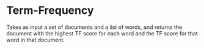 # Term-Frequency
Takes as input a set of documents and a list of words, and returns the document with the highest TF score for each word and the TF score for that word in that document. 
